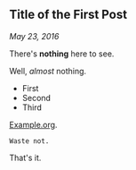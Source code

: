 ## Title of the First Post

_May 23, 2016_

There's __nothing__ here to see.

Well, _almost_ nothing.

* First
* Second
* Third

[Example.org](http://example.org).

    Waste not.

That's it.
